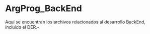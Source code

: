 # ArgProg_BackEnd
Aquí se encuentran los archivos relacionados al desarrollo BackEnd, incluido el DER.-
